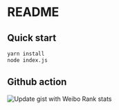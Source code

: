 # README

## Quick start 

```bash
yarn install
node index.js
```

## Github action

![Update gist with Weibo Rank stats](https://github.com/HackettYu/weibo-box/workflows/Update%20gist%20with%20Weibo%20Rank%20stats/badge.svg)